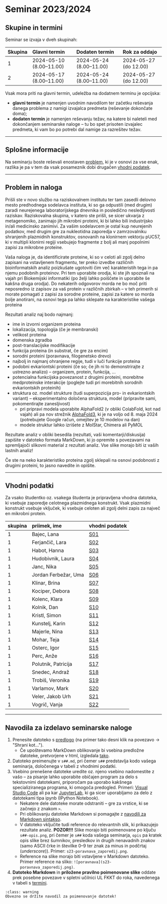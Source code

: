 # Seminar 2023/2024

## Skupine in termini

Seminar se izvaja v dveh skupinah:

| Skupina | Glavni termin           | Dodaten termin          | Rok za oddajo         |
|:--------|:------------------------|:------------------------|:----------------------|
| 1       | 2024-05-10 (8.00–11.00) | 2024-05-24 (8.00–11.00) | 2024-05-27 (do 12.00) |
| 2       | 2024-05-17 (8.00–11.00) | 2024-05-24 (8.00–11.00) | 2024-05-27 (do 12.00) |

Vsak mora priti na glavni termin, udeležba na dodatnem terminu je opcijska:
- **glavni termin** je namenjen uvodnim navodilom ter začetku reševanja danega problema z namigi izvajalca predmeta (reševanje dokončate doma);
- **dodaten termin** je namenjen reševanju težav, na katere bi naleteli med dokončanjem seminarske naloge – tu bo spet prisoten izvajalec predmeta, ki vam bo po potrebi dal namige za razrešitev težav.

---
## Splošne informacije

Na seminarju boste reševali enostaven [problem](#problem), ki je v osnovi za vse enak, razlika je pa v tem da vsak posameznik dobi drugačen [vhodni podatek](#vhodni-podatki).

---
## Problem in naloga

Prišli ste v novo službo na raziskovalnem institutu ter tam zasedli delovno mesto predhodnega sodelavca instituta, ki so ga odpustili (med drugim) zaradi neurejenega laboratorijskega dnevnika in posledično nesledljivosti raziskav. Raziskovalna skupina, v katero ste prišli, se sicer ukvarja z metagenomiko, zanimajo jih mikrobni proteini, ki bi lahko bili industrijsko in/ali medicinsko zanimivi. Za vašim sodelavcem je ostal kup neurejenih podatkov, med drugim gre za nukleotidna zaporedja v zamrzovalniku shranjenih plazmidnih konstruktov, osnovanih na klonirnem vektorju pUC57, ki v multipli klonirni regiji vsebujejo fragmente z bolj ali manj popolnimi zapisi za mikrobne proteine.

Vaša naloga je, da identificirate proteine, ki so v celoti ali zgolj delno zapisani na vstavljenem fragmentu, ter preko izvedbe različnih bioinformatskih analiz poizkušate ugotoviti čim več karakteristih tega in pa njemu podobnih proteinov. Pri tem uporabite orodja, ki ste jih spoznali na vajah pri Biokemijski informatiki (po želji lahko poiščete in uporabite še kakšna druga orodja). Do nekaterih odgovorov morda ne bo moč priti neposredno iz zapisov za vaš protein v različnih zbirkah – v teh primerih si morate pomagati z zapisi za sorodne proteine, zapisi za katere so morda bolje anotirani, na osnovi tega pa lahko sklepate na karakteristike vašega proteina

Rezultati analiz naj bodo najmanj:
- ime in izvorni organizem proteina
- lokalizacija, topologija (če je membranski)
- velikost proteina
- domenska zgradba
- post-translacijske modifikacije
- funkcija proteina (in substrat, če gre za encim)
- sorodni proteini (poravnava, filogenetsko drevo)
- najbolj in najmanj ohranjene regije, tudi v luči funkcije proteina
- podobni evkariontski proteini (če so; če jih ni to demonstrirajte z ustrezno analizo) – organizem, protein, funkcija, ...
- potencialna funkcijska povezanost z drugimi proteini, morebitne medproteinske interakcije (poglejte tudi pri morebitnih sorodnih evkariontskih proteinih)
- struktura oz. model strukture (tudi superpozicija pro- in evkariontskih variant) – eksperimentalno določena struktura, model (pripravite sami, pokomentirajte zanesljivost)
  - pri pripravi modela uporabite AlphaFold2 (v obliki ColabFold, kot nad vajah) ali pa nov strežnik [AlphaFold3](https://alphafoldserver.com), ki je na voljo od 8. maja 2024 (potrebujete Google račun, omejitev je 10 modelov na dan)
  - modele struktur lahko izrišete z MolStar, Chimera ali PyMOL

Rezultate analiz v obliki besedila (rezultati, vaši komentarji/diskusija) zapišite v datoteko formata MarkDown, ki jo opremite s povezavami na spremljajoči slikovni material z rezultati analiz. Vse slike morajo biti iz vaših lastnih analiz!

Če ste na neko karakteristiko proteina zgolj sklepali na osnovi podobnosti z drugimi proteini, to jasno navedite in opišite.

---
## Vhodni podatki

Za vsako študentko oz. vsakega študenta je pripravljena vhodna datoteka, ki vsebuje zaporedje celotnega plazmidnega konstrukt. Vsak plazmidni konstrukt vsebuje vključek, ki vsebuje celoten ali zgolj delni zapis za največ en mikrobni protein.

| skupina | priimek, ime | vhodni podatek |
|:--------|:-------------|:---------------|
| 1 | Bajec, Lana | [S01](naloge/s01-input.md) |
| 1 | Ferjančič, Lara | [S02](naloge/s02-input.md) |
| 1 | Habot, Hanna | [S03](naloge/s03-input.md) |
| 1 | Hudobivnik, Laura | [S04](naloge/s04-input.md) |
| 1 | Janc, Nika | [S05](naloge/s05-input.md) |
| 1 | Jordan Ferbežar, Uma | [S06](naloge/s06-input.md) |
| 1 | Klinar, Brina | [S07](naloge/s07-input.md) |
| 1 | Kociper, Debora | [S08](naloge/s08-input.md) |
| 1 | Kolenc, Klara | [S09](naloge/s09-input.md) |
| 1 | Kolnik, Dan | [S10](naloge/s10-input.md) |
| 1 | Kristl, Simon | [S11](naloge/s11-input.md) |
| 1 | Kunstelj, Karin | [S12](naloge/s12-input.md) |
| 1 | Majerle, Nina | [S13](naloge/s13-input.md) |
| 1 | Mohar, Teja | [S14](naloge/s14-input.md) |
| 1 | Osterc, Igor | [S15](naloge/s15-input.md) |
| 1 | Perc, Anže | [S16](naloge/s16-input.md) |
| 1 | Polutnik, Patricija | [S17](naloge/s17-input.md) |
| 1 | Snedec, Andraž | [S18](naloge/s18-input.md) |
| 1 | Trobiš, Veronika | [S19](naloge/s19-input.md) |
| 1 | Varlamov, Mark | [S20](naloge/s20-input.md) |
| 1 | Veler, Jakob Urh | [S21](naloge/s21-input.md) |
| 1 | Vogrič, Vanja | [S22](naloge/s22-input.md) |

---
## Navodila za izdelavo seminarske naloge

1. Prenesite datoteko s [predlogo](https://mpavsic.github.io/biokeminfo/_sources/seminar/seminar_2023-2024/seminar-predloga.md) (na primer tako desni klik na povezavo -> "Shrani kot...").
   - Če upoštevamo MarkDown oblikovanje bi vsebina predložne datoteke, pretvorjene v html, izgledala [tako](./seminar-predloga.md).
2. Datoteko preimenujte v `s##.md`, pri čemer `s##` predstavlja kodo vašega seminarja, določenega v tabeli z vhodnimi podatki.
3. Vsebino prenešene datoteke uredite oz. njeno vsebino nadomestite z vašo – za pisanje lahko uporabite običajen program za delo s tekstovnimi datotekami, priporočam pa uporabo kakšnega specializiranega programa, ki omogoča predogled. Primeri: [Visual Studio Code](https://code.visualstudio.com/) ali pa kar [JupyterLab](../priloge/jupyterlab.ipynb), ki ga sicer uporabljamo za delo z datotekami tipa ipynb (IPython Notebook).
   - Nekatere dele datoteke morate odstraniti – gre za vrstice, ki se začnejo z znakom `>`.
   - Pri oblikovanju datoteke Markdown si pomagajte z [navodili za Markdown sintakso](../../priloge/markdown.md).
   - V datoteko vključite tudi reference do relevantnih slik, ki prikazujejo rezultate analiz. **POZOR!!!** Slike morajo biti poimenovane po ključu `s##-opis.png`, pri čemer je `s##` koda vašega seminarja, `opis` pa kratek opis slike brez šumnikov, presledkov in drugih nenavadnih znakov (samo ASCII črke in številke 0–9 ter znak za minus in podčrtaj (*underscore*)). Primer: `s23-poravnava_zaporedij.png`.
   - Reference na slike morajo biti vstavljene v Markdown datoteko. Primer reference na sliko: `![poravnava](s23-poravnava_zaporedij.png)`.
4. **Datoteko Markdown** in **priložene pravilno poimenovane slike** oddate prek posebne povezave v spletni učilnici UL FKKT do roka, navedenega v tabeli s [termini](#termini).

```{admonition} Poimenovanje datotek
:class: warning
Obvezno se držite navodil za poimenovanje datotek!
```